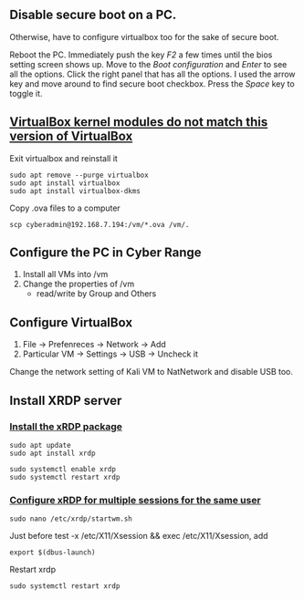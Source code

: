## Disable secure boot on a PC. 

Otherwise, have to configure virtualbox too for the sake of secure boot.

Reboot the PC. Immediately push the key *F2* a few times until the bios setting screen shows up. Move to the *Boot configuration* and *Enter* to see all the options. Click the right panel that has all the options. I used the arrow key and move around to find secure boot checkbox. Press the *Space* key to toggle it.

## [VirtualBox kernel modules do not match this version of VirtualBox](https://askubuntu.com/questions/837427/virtualbox-kernel-modules-do-not-match-this-version-of-virtualbox)

Exit virtualbox and reinstall it
```
sudo apt remove --purge virtualbox
sudo apt install virtualbox
sudo apt install virtualbox-dkms
```

Copy .ova files to a computer
```
scp cyberadmin@192.168.7.194:/vm/*.ova /vm/.
```

## Configure the PC in Cyber Range
1. Install all VMs into /vm
2. Change the properties of /vm
   - read/write by Group and Others

## Configure VirtualBox
1. File -> Prefenreces -> Network -> Add
2. Particular VM -> Settings -> USB -> Uncheck it


Change the network setting of Kali VM to NatNetwork and disable USB too.

## Install XRDP server

### [Install the xRDP package](https://rafaelhart.com/2019/10/installing-xrdp-on-kali-linux/)
```
sudo apt update
sudo apt install xrdp

sudo systemctl enable xrdp
sudo systemctl restart xrdp
```

### [Configure xRDP for multiple sessions for the same user](https://c-nergy.be/blog/?p=16698)

```
sudo nano /etc/xrdp/startwm.sh
```
Just before test -x /etc/X11/Xsession && exec /etc/X11/Xsession, add
```
export $(dbus-launch)
```
Restart xrdp
```
sudo systemctl restart xrdp
```


